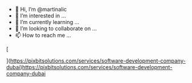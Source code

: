 - 👋 Hi, I’m @martinalic
- 👀 I’m interested in ...
- 🌱 I’m currently learning ...
- 💞️ I’m looking to collaborate on ...
- 📫 How to reach me ...

<!---
martinalic/martinalic is a ✨ special ✨ repository because its `README.md` (this file) appears on your GitHub profile.
You can click the Preview link to take a look at your changes.
--->[
](https://pixbitsolutions.com/services/software-development-company-dubai)https://pixbitsolutions.com/services/software-development-company-dubai
